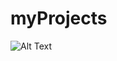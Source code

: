 # myProjects

![Alt Text](https://media4.giphy.com/media/zDThwiOVieT2YanUlu/giphy.gif?cid=790b76114939af4b049c10e96aea9ed477c9b47e19d18479&rid=giphy.gif&ct=g)
